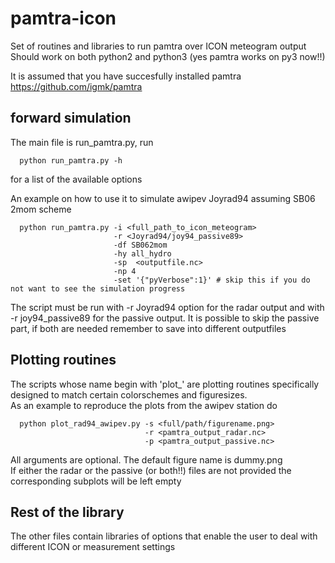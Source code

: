 # pamtra-icon
Set of routines and libraries to run pamtra over ICON meteogram output  
Should work on both python2 and python3 (yes pamtra works on py3 now!!)

It is assumed that you have succesfully installed pamtra https://github.com/igmk/pamtra

## forward simulation
The main file is run_pamtra.py, run
```
  python run_pamtra.py -h
```
for a list of the available options

An example on how to use it to simulate awipev Joyrad94 assuming SB06 2mom scheme
```
  python run_pamtra.py -i <full_path_to_icon_meteogram>  
                       -r <Joyrad94/joy94_passive89>
                       -df SB062mom  
                       -hy all_hydro  
                       -sp  <outputfile.nc>
                       -np 4  
                       -set '{"pyVerbose":1}' # skip this if you do not want to see the simulation progress
```
The script must be run with -r Joyrad94 option for the radar output and with -r joy94_passive89 for the passive output. It is possible to skip the passive part, if both are needed remember to save into different outputfiles

## Plotting routines
The scripts whose name begin with 'plot_' are plotting routines specifically designed to match certain colorschemes and figuresizes.  
As an example to reproduce the plots from the awipev station do
```
  python plot_rad94_awipev.py -s <full/path/figurename.png>  
                              -r <pamtra_output_radar.nc>
                              -p <pamtra_output_passive.nc>
```
All arguments are optional. The default figure name is dummy.png  
If either the radar or the passive (or both!!) files are not provided the corresponding subplots will be left empty

## Rest of the library
The other files contain libraries of options that enable the user to deal with different ICON or measurement settings
